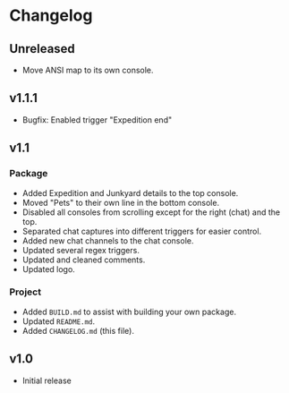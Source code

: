 # Changelog

## Unreleased

- Move ANSI map to its own console.

## v1.1.1

- Bugfix: Enabled trigger "Expedition end"

## v1.1

### Package

- Added Expedition and Junkyard details to the top console.
- Moved "Pets" to their own line in the bottom console.
- Disabled all consoles from scrolling except for the right (chat) and the top.
- Separated chat captures into different triggers for easier control.
- Added new chat channels to the chat console.
- Updated several regex triggers.
- Updated and cleaned comments.
- Updated logo.

### Project

- Added `BUILD.md` to assist with building your own package.
- Updated `README.md`.
- Added `CHANGELOG.md` (this file).

## v1.0

- Initial release
